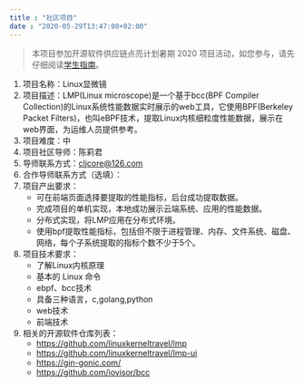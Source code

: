 ```yaml
---
title : "社区项目"
date : "2020-05-29T13:47:08+02:00"
---
```


> 本项目参加开源软件供应链点亮计划暑期 2020 项目活动，如您参与，请先仔细阅读[学生指南](https://isrc.iscas.ac.cn/summer2020/help/student.html)。

1. 项目名称：Linux显微镜
2. 项目描述：LMP(Linux microscope)是一个基于bcc(BPF Compiler Collection)的Linux系统性能数据实时展示的web工具，它使用BPF(Berkeley Packet Filters)，也叫eBPF技术，提取Linux内核细粒度性能数据，展示在web界面，为运维人员提供参考。
3. 项目难度：中
4. 项目社区导师：陈莉君
5. 导师联系方式：cljcore@126.com
6. 合作导师联系方式（选填）：
7. 项目产出要求：
   - 可在前端页面选择要提取的性能指标，后台成功提取数据。
   - 完成项目的单机实现，本地成功展示云端系统、应用的性能数据。
   - 分布式实现，将LMP应用在分布式环境。
   - 使用bpf提取性能指标，包括但不限于进程管理、内存、文件系统、磁盘、网络，每个子系统提取的指标个数不少于5个。
8. 项目技术要求：
   - 了解Linux内核原理
   - 基本的 Linux 命令
   - ebpf、bcc技术
   - 具备三种语言，c,golang,python
   - web技术
   - 前端技术
9. 相关的开源软件仓库列表：
   - https://github.com/linuxkerneltravel/lmp  
   - https://github.com/linuxkerneltravel/lmp-ui
   - https://gin-gonic.com/
   - https://github.com/iovisor/bcc